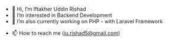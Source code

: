 - 👋 Hi, I’m Iftakher Uddin Rishad
- 👀 I’m interested in Backend Development
- 🌱 I’m also currently working on PHP - with Laravel Framework
<!-- - 💞️ I’m looking to collaborate on ... -->
- 📫 How to reach me (iu.rishad5@gmail.com)

<!---
Rishad05/Rishad05 is a ✨ special ✨ repository because its `README.md` (this file) appears on your GitHub profile.
You can click the Preview link to take a look at your changes.
--->
